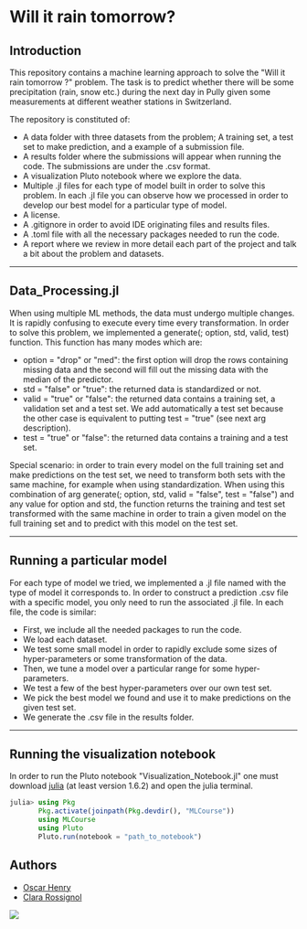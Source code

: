 # Will it rain tomorrow?

## Introduction
This repository contains a machine learning approach to solve the "Will it rain tomorrow ?" problem. The task is to predict whether there will be some precipitation (rain, snow etc.) during the next day in Pully given some measurements at different weather stations in Switzerland.

The repository is constituted of:
- A data folder with three datasets from the problem; A training set, a test set to make prediction, and a example of a submission file.
- A results folder where the submissions will appear when running the code. The submissions are under the .csv format.
- A visualization Pluto notebook where we explore the data.
- Multiple .jl files for each type of model built in order to solve this problem. In each .jl file you can observe how we processed in order to develop our best model for a particular type of model.
- A license.
- A .gitignore in order to avoid IDE originating files and results files.
- A .toml file with all the necessary packages needed to run the code.
- A report where we review in more detail each part of the project and talk a bit about the problem and datasets.


------------------
Data_Processing.jl
------------------

When using multiple ML methods, the data must undergo multiple changes. It is rapidly confusing to execute every time every transformation. In order to solve this problem, we implemented a generate(; option, std, valid, test) function. This function has many modes which are:
- option = "drop" or "med": the first option will drop the rows containing missing data and the second will fill out the missing data with the median of the predictor.
- std = "false" or "true": the returned data is standardized or not.
- valid = "true" or "false": the returned data contains a training set, a validation set and a test set. We add automatically a test set because the other case is equivalent to putting test = "true" (see next arg description).
- test = "true" or "false": the returned data contains a training and a test set.

Special scenario: in order to train every model on the full training set and make predictions on the test set, we need to transform both sets with the same machine, for example when using standardization. When using this combination of arg generate(; option, std, valid = "false", test = "false") and any value for option and std, the function returns the training and test set transformed with the same machine in order to train a given model on the full training set and to predict with this model on the test set.


-------------------------
Running a particular model
-------------------------
For each type of model we tried, we implemented a .jl file named with the type of model it corresponds to. In order to construct a prediction .csv file with a specific model, you only need to run the associated .jl file. In each file, the code is similar:
- First, we include all the needed packages to run the code.
- We load each dataset.
- We test some small model in order to rapidly exclude some sizes of hyper-parameters or some transformation of the data.
- Then, we tune a model over a particular range for some hyper-parameters.
- We test a few of the best hyper-parameters over our own test set.
- We pick the best model we found and use it to make predictions on the given test set.
- We generate the .csv file in the results folder.


---------------------------------
Running the visualization notebook
---------------------------------
In order to run the Pluto notebook "Visualization_Notebook.jl" one must download [julia](https://julialang.org/downloads) (at least version 1.6.2) and open the julia terminal.

```julia
julia> using Pkg
       Pkg.activate(joinpath(Pkg.devdir(), "MLCourse"))
       using MLCourse
       using Pluto
       Pluto.run(notebook = "path_to_notebook")
```

## Authors
- [Oscar Henry](https://github.com/Oscar-Henry)
- [Clara Rossignol](https://github.com/clara-rossignol)


![](https://www.epfl.ch/wp/5.5/wp-content/themes/wp-theme-2018/assets/svg/epfl-logo.svg)
